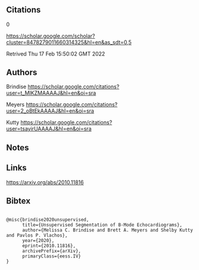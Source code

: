 # 
## Citations
0

https://scholar.google.com/scholar?cluster=8478279011660314325&hl=en&as_sdt=0,5

Retrived
Thu 17 Feb 15:50:02 GMT 2022

## Authors 
Brindise
https://scholar.google.com/citations?user=t_MlKZMAAAAJ&hl=en&oi=sra

Meyers
https://scholar.google.com/citations?user=2_oBtEkAAAAJ&hl=en&oi=sra

Kutty
https://scholar.google.com/citations?user=tsayirUAAAAJ&hl=en&oi=sra



## Notes

## Links 
https://arxiv.org/abs/2010.11816

## Bibtex 

```

@misc{brindise2020unsupervised,
      title={Unsupervised Segmentation of B-Mode Echocardiograms}, 
      author={Melissa C. Brindise and Brett A. Meyers and Shelby Kutty and Pavlos P. Vlachos},
      year={2020},
      eprint={2010.11816},
      archivePrefix={arXiv},
      primaryClass={eess.IV}
}

```

